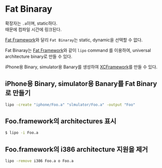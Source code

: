 # Fat Binaray

확장자는 `.a`이며, static하다.  
때문에 컴파일 시간에 링크된다.

[Fat Framework](fat-framework.md)와 달리 `Fat Binaray`는 static, dynamic을 선택할 수 없다.

Fat Binaray는 [Fat Framework](fat-framework.md)와 같이 `lipo` command 를 이용하여,
universal architecture binary로 만들 수 있다.

iPhone용 Binary, simulator용 Banary를 생성하여 [XCFramework](xcframework.md)를 만들 수 있다.

## iPhone용 Binary, simulator용 Banary를 Fat Binary로 만들기

```sh
lipo -create "iphone/Foo.a" "slmulator/Foo.a" -output "Foo"
```

## Foo.framework의 architectures 표시

```sh
$ lipo -i Foo.a
```

## Foo.framework의 i386 architecture 지원을 제거

```sh
lipo -remove i386 Foo.a o Foo.a
```
